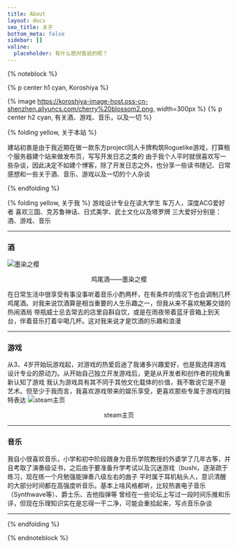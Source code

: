 ```yaml
---
title: About
layout: docs
seo_title: 关于
bottom_meta: false
sidebar: []
valine:
  placeholder: 有什么想对我说的呢？
---
```


{% noteblock  %}

{% p center h1 cyan, Koroshiya %}

{% image https://koroshiya-image-host.oss-cn-shenzhen.aliyuncs.com/cherry%20blossom2.png, width=300px %}
{% p center h2 cyan, 有关酒、游戏、音乐，以及一切 %}

{% folding yellow, 关于本站 %}

建站初衷是由于我近期在做一款东方project同人卡牌构筑Roguelike游戏，打算租个服务器建个站来做发布页，写写开发日志之类的
由于我个人平时就很喜欢写一些杂谈，因此决定不如建个博客，除了开发日志之外，也分享一些读书随记、日常感想和一些关于酒、音乐、游戏以及一切的个人杂谈

{% endfolding %}

{% folding yellow, 关于我 %}
游戏设计专业在读大学生
车万人，深度ACG爱好者
喜欢三国、克苏鲁神话、日式美学、武士文化以及塔罗牌
三大爱好分别是：酒、游戏、音乐

***

### 酒

![墨染之樱](https://koroshiya-image-host.oss-cn-shenzhen.aliyuncs.com/383e180a0b4dfdacce25bc72dd62c62.jpg)
<center>鸡尾酒——墨染之樱</center>

在日常生活中很享受有事没事听着音乐小酌两杯，在有条件的情况下也会调制几杯鸡尾酒。对我来说饮酒算是相当重要的人生乐趣之一，但我从来不喜欢觥筹交错的热闹酒局
带瓶威士忌去常去的店里自斟自饮，或是在雨夜带着蓝牙音箱上到天台，伴着音乐打着伞喝几杯。这对我来说才是饮酒的乐趣和浪漫

***

### 游戏

从3、4岁开始玩游戏起，对游戏的热爱启迪了我诸多兴趣爱好，也是我选择游戏设计专业的原动力。从开始自己独立开发游戏后，更是从开发者和创作者的视角重新认知了游戏
我认为游戏具有其不同于其他文化载体的价值，我不敢说它是不是艺术。但至少于我而言，我喜欢游戏带来的娱乐享受，更喜欢那些专属于游戏的独特表达
![steam主页](https://koroshiya-image-host.oss-cn-shenzhen.aliyuncs.com/20210514162118.png)
<center>steam主页</center>

***

### 音乐

我自小很喜欢音乐，小学和初中阶段跟身为音乐学院教授的外婆学了几年古筝，并且考取了演奏级证书，之后由于要准备升学考试以及沉迷游戏（bushi，逐渐疏于练习，现在练一个月勉强能弹奏八级左右的曲子
平时属于耳机粘头人，意识清醒的大部分时间都在高强度听音乐。基本上啥风格都听，比较热衷电子音乐（Synthwave等）、爵士乐、吉他指弹等
曾经在一些论坛上写过一段时间乐推和乐评，但现在乐理知识实在是忘得一干二净，可能会重拾起来，写点音乐杂谈

***
{% endfolding %}

{% endnoteblock %}
